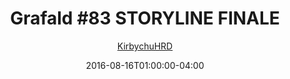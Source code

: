 ---
title: "Grafald #83 STORYLINE FINALE"
type: "image"
date: 2016-08-16T01:00:00-04:00
draft: false
categories:
- comics
- collaborations
tags:
- grafald
image_paths:
    - "/projects/grafald/comics/img/2016/83/1.png"
    - "/projects/grafald/comics/img/2016/83/2.png"
    - "/projects/grafald/comics/img/2016/83/3.png"
    - "/projects/grafald/comics/img/2016/83/4.png"
    - "/projects/grafald/comics/img/2016/83/5.png"
    - "/projects/grafald/comics/img/2016/83/6.png"
    - "/projects/grafald/comics/img/2016/83/7.png"
    - "/projects/grafald/comics/img/2016/83/8.png"
    - "/projects/grafald/comics/img/2016/83/9.png"
    - "/projects/grafald/comics/img/2016/83/10.png"
    - "/projects/grafald/comics/img/2016/83/11.png"
    - "/projects/grafald/comics/img/2016/83/12.png"
    - "/projects/grafald/comics/img/2016/83/13.png"
    - "/projects/grafald/comics/img/2016/83/14.png"
alt_text: ""
is_subpage: true
author: "[KirbychuHRD](https://cohost.org/KirbychuHRD)"
---